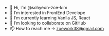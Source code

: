 - 👋 Hi, I’m @sohyeon-zoe-kim
- 👀 I’m interested in FrontEnd Develope
- 🌱 I’m currently learning Vanila JS, React
- 💞️ I’m looking to collaborate on GitHub
- 📫 How to reach me -> zoework38@gmail.com

<!---
sohyeon-zoe-kim/sohyeon-zoe-kim is a ✨ special ✨ repository because its `README.md` (this file) appears on your GitHub profile.
You can click the Preview link to take a look at your changes.
--->
